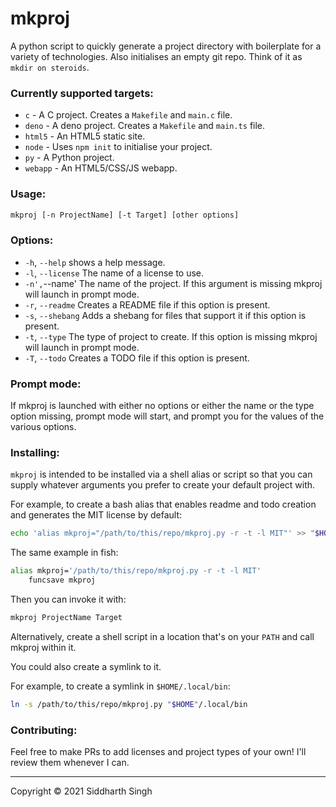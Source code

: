 # mkproj

A python script to quickly generate a project directory with boilerplate for a
variety of technologies. Also initialises an empty git repo. Think of it as
`mkdir on steroids`.

### Currently supported targets:

- `c` - A C project. Creates a `Makefile` and `main.c` file.
- `deno` - A deno project. Creates a `Makefile` and `main.ts` file.
- `html5` - An HTML5 static site.
- `node` - Uses `npm init` to initialise your project.
- `py` - A Python project.
- `webapp` - An HTML5/CSS/JS webapp.

### Usage:

```sh
mkproj [-n ProjectName] [-t Target] [other options]
```

### Options:

- `-h`, `--help` shows a help message.
- `-l`, `--license` The name of a license to use.
- `-n',`--name' The name of the project. If this argument is missing mkproj will
  launch in prompt mode.
- `-r`, `--readme` Creates a README file if this option is present.
- `-s`, `--shebang` Adds a shebang for files that support it if this option is
  present.
- `-t`, `--type` The type of project to create. If this option is missing mkproj
  will launch in prompt mode.
- `-T`, `--todo` Creates a TODO file if this option is present.

### Prompt mode:

If mkproj is launched with either no options or either the name or the type
option missing, prompt mode will start, and prompt you for the values of the
various options.

### Installing:

`mkproj` is intended to be installed via a shell alias or script so that you can
supply whatever arguments you prefer to create your default project with.

For example, to create a bash alias that enables readme and todo creation and
generates the MIT license by default:

```bash
echo 'alias mkproj="/path/to/this/repo/mkproj.py -r -t -l MIT"' >> "$HOME"/.bashrc
```

The same example in fish:

<!--Yes, I know fish isn't bash, but syntax highlighting is nice.-->

```bash
alias mkproj='/path/to/this/repo/mkproj.py -r -t -l MIT'
    funcsave mkproj
```

Then you can invoke it with:

```bash
mkproj ProjectName Target
```

Alternatively, create a shell script in a location that's on your `PATH` and
call mkproj within it.

You could also create a symlink to it.

For example, to create a symlink in `$HOME/.local/bin`:

```bash
ln -s /path/to/this/repo/mkproj.py "$HOME"/.local/bin
```

### Contributing:

Feel free to make PRs to add licenses and project types of your own! I'll review
them whenever I can.

---

Copyright © 2021 Siddharth Singh

